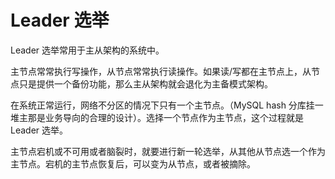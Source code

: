 # Leader 选举

Leader 选举常用于主从架构的系统中。

主节点常常执行写操作，从节点常常执行读操作。如果读/写都在主节点上，从节点只是提供一个备份功能，那么主从架构就会退化为主备模式架构。

在系统正常运行，网络不分区的情况下只有一个主节点。（MySQL hash 分库挂一堆主那是业务导向的合理的设计）。选择一个节点作为主节点，这个过程就是 Leader 选举。

主节点宕机或不可用或者脑裂时，就要进行新一轮选举，从其他从节点选一个作为主节点。宕机的主节点恢复后，可以变为从节点，或者被摘除。